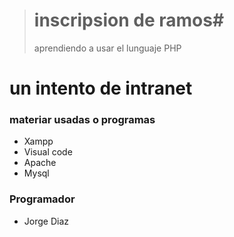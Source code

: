 > # inscripsion de ramos#
> aprendiendo a usar el lunguaje PHP

# un intento de intranet 

### materiar usadas o programas

- Xampp
- Visual code
- Apache
- Mysql

### Programador

- Jorge Diaz

